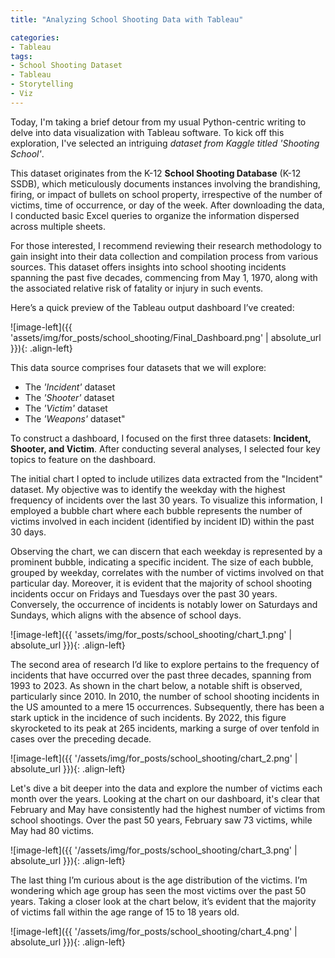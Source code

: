```yaml
---
title: "Analyzing School Shooting Data with Tableau"

categories:
- Tableau  
tags:
- School Shooting Dataset
- Tableau 
- Storytelling
- Viz
---
```


Today, I'm taking a brief detour from my usual Python-centric writing to delve into data visualization with Tableau software. To kick off this exploration, I've selected an intriguing *dataset from Kaggle titled 'Shooting School'*.

This dataset originates from the K-12 **School Shooting Database** (K-12 SSDB), which meticulously documents instances involving the brandishing, firing, or impact of bullets on school property, irrespective of the number of victims, time of occurrence, or day of the week. After downloading the data, I conducted basic Excel queries to organize the information dispersed across multiple sheets.

For those interested, I recommend reviewing their research methodology to gain insight into their data collection and compilation process from various sources.
This dataset offers insights into school shooting incidents spanning the past five decades, commencing from May 1, 1970, along with the associated relative risk of fatality or injury in such events.

Here’s a quick preview of the Tableau output dashboard I’ve created:

![image-left]({{ 'assets/img/for_posts/school_shooting/Final_Dashboard.png' | absolute_url }}){: .align-left} 


This data source comprises four datasets that we will explore:

* The *'Incident'* dataset
* The *'Shooter'* dataset
* The *'Victim'* dataset
* The *'Weapons'* dataset"


To construct a dashboard, I focused on the first three datasets: **Incident, Shooter, and Victim**. After conducting several analyses, I selected four key topics to feature on the dashboard.

The initial chart I opted to include utilizes data extracted from the "Incident" dataset. My objective was to identify the weekday with the highest frequency of incidents over the last 30 years. To visualize this information, I employed a bubble chart where each bubble represents the number of victims involved in each incident (identified by incident ID) within the past 30 days.

Observing the chart, we can discern that each weekday is represented by a prominent bubble, indicating a specific incident. The size of each bubble, grouped by weekday, correlates with the number of victims involved on that particular day.
Moreover, it is evident that the majority of school shooting incidents occur on Fridays and Tuesdays over the past 30 years. Conversely, the occurrence of incidents is notably lower on Saturdays and Sundays, which aligns with the absence of school days.

![image-left]({{ 'assets/img/for_posts/school_shooting/chart_1.png' | absolute_url }}){: .align-left} 

The second area of research I’d like to explore pertains to the frequency of incidents that have occurred over the past three decades, spanning from 1993 to 2023.
As shown in the chart below, a notable shift is observed, particularly since 2010. In 2010, the number of school shooting incidents in the US amounted to a mere 15 occurrences. Subsequently, there has been a stark uptick in the incidence of such incidents. By 2022, this figure skyrocketed to its peak at 265 incidents, marking a surge of over tenfold in cases over the preceding decade.

![image-left]({{ '/assets/img/for_posts/school_shooting/chart_2.png' | absolute_url }}){: .align-left} 


Let's dive a bit deeper into the data and explore the number of victims each month over the years.
Looking at the chart on our dashboard, it's clear that February and May have consistently had the highest number of victims from school shootings. Over the past 50 years, February saw 73 victims, while May had 80 victims.

![image-left]({{ '/assets/img/for_posts/school_shooting/chart_3.png' | absolute_url }}){: .align-left} 

The last thing I’m curious about is the age distribution of the victims. I’m wondering which age group has seen the most victims over the past 50 years.
Taking a closer look at the chart below, it’s evident that the majority of victims fall within the age range of 15 to 18 years old.

![image-left]({{ '/assets/img/for_posts/school_shooting/chart_4.png' | absolute_url }}){: .align-left} 

